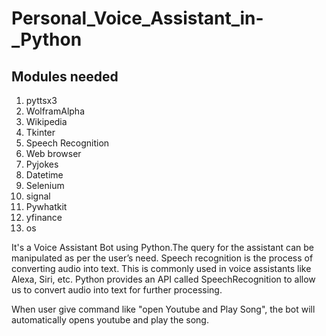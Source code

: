 # Personal_Voice_Assistant_in-_Python

## Modules needed
1. pyttsx3
2. WolframAlpha
3. Wikipedia
4. Tkinter
5. Speech Recognition
6. Web browser
7. Pyjokes
8. Datetime
9. Selenium
10. signal
11. Pywhatkit
12. yfinance
13. os


It's a Voice Assistant Bot using Python.The query for the assistant can be manipulated as per the user’s need. Speech recognition is the process of converting audio into text. This is commonly used in voice assistants like Alexa, Siri, etc. Python provides an API called SpeechRecognition to allow us to convert audio into text for further processing.

When user give command like "open Youtube and Play Song", the bot will automatically opens youtube and play the song.




